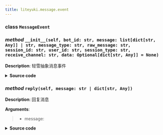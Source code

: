 ```yaml
---
title: liteyuki.message.event
---
```

### **class** `MessageEvent`
### *method* `__init__(self, bot_id: str, message: list[dict[str, Any]] | str, message_type: str, raw_message: str, session_id: str, user_id: str, session_type: str, receive_channel: str, data: Optional[dict[str, Any]] = None)`



**Description**: 轻雪抽象消息事件


<details>
<summary> <b>Source code</b> </summary>

```python
def __init__(self, bot_id: str, message: list[dict[str, Any]] | str, message_type: str, raw_message: str, session_id: str, user_id: str, session_type: str, receive_channel: str, data: Optional[dict[str, Any]]=None):
    """
        轻雪抽象消息事件
        Args:

            bot_id: 机器人ID
            message: 消息，消息段数组[{type: str, data: dict[str, Any]}]
            raw_message: 原始消息(通常为纯文本的格式)
            message_type: 消息类型(private, group, other)

            session_id: 会话ID(私聊通常为用户ID，群聊通常为群ID)
            session_type: 会话类型(private, group)
            receive_channel: 接收频道(用于回复消息)

            data: 附加数据
        """
    if data is None:
        data = {}
    self.message_type = message_type
    self.data = data
    self.bot_id = bot_id
    self.message = message
    self.raw_message = raw_message
    self.session_id = session_id
    self.session_type = session_type
    self.user_id = user_id
    self.receive_channel = receive_channel
```
</details>

### *method* `reply(self, message: str | dict[str, Any])`



**Description**: 回复消息

**Arguments**:
> - message:   


<details>
<summary> <b>Source code</b> </summary>

```python
def reply(self, message: str | dict[str, Any]):
    """
        回复消息
        Args:
            message:
        Returns:
        """
    reply_event = MessageEvent(message_type=self.session_type, message=message, raw_message='', data={'message': message}, bot_id=self.bot_id, session_id=self.session_id, session_type=self.session_type, receive_channel='_')
    shared_memory.publish(self.receive_channel, reply_event)
```
</details>

